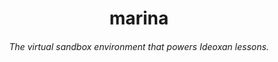 <h1 align="center">marina</h1>
<h6 align="center">The virtual sandbox environment that powers Ideoxan lessons.</h6>
